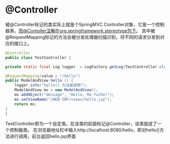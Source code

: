 


# @Controller

被@Controller标记的类实际上就是个SpringMVC Controller对象，它是一个控制器类，而@Contoller注解在org.springframework.stereotype包下。
其中被@RequestMapping标记的方法会被分发处理器扫描识别，将不同的请求分发到对应的接口上。

```java
@Controller
public class TestController {

private static final Log logger  = LogFactory.getLog(TestController.class);

@RequestMapping(value = "/hello")
public ModelAndView hello () {
    logger.info("hello() 方法被调用");
    ModelAndView mv = new ModelAndView();
    mv.addObject("message", "Hello, Ma Yuzhe!");
    mv.setViewName("/WEB-INF/views/hello.jsp");
    return mv;
}
}

```

TestController即为一个自定类。在该类的前面标记@Controller，该类就成了一个控制器类。
在浏览器地址栏中输入http://localhost:8080/hello，即对hello()方法进行调用，前台返回hello.jsp界面
